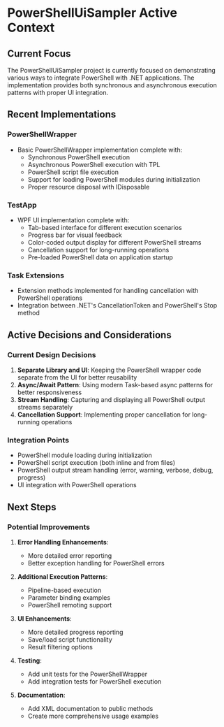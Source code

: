 # PowerShellUiSampler Active Context

## Current Focus
The PowerShellUiSampler project is currently focused on demonstrating various ways to integrate PowerShell with .NET applications. The implementation provides both synchronous and asynchronous execution patterns with proper UI integration.

## Recent Implementations

### PowerShellWrapper
- Basic PowerShellWrapper implementation complete with:
  - Synchronous PowerShell execution
  - Asynchronous PowerShell execution with TPL
  - PowerShell script file execution
  - Support for loading PowerShell modules during initialization
  - Proper resource disposal with IDisposable

### TestApp
- WPF UI implementation complete with:
  - Tab-based interface for different execution scenarios
  - Progress bar for visual feedback
  - Color-coded output display for different PowerShell streams
  - Cancellation support for long-running operations
  - Pre-loaded PowerShell data on application startup

### Task Extensions
- Extension methods implemented for handling cancellation with PowerShell operations
- Integration between .NET's CancellationToken and PowerShell's Stop method

## Active Decisions and Considerations

### Current Design Decisions
1. **Separate Library and UI**: Keeping the PowerShell wrapper code separate from the UI for better reusability
2. **Async/Await Pattern**: Using modern Task-based async patterns for better responsiveness
3. **Stream Handling**: Capturing and displaying all PowerShell output streams separately
4. **Cancellation Support**: Implementing proper cancellation for long-running operations

### Integration Points
- PowerShell module loading during initialization
- PowerShell script execution (both inline and from files)
- PowerShell output stream handling (error, warning, verbose, debug, progress)
- UI integration with PowerShell operations

## Next Steps

### Potential Improvements
1. **Error Handling Enhancements**:
   - More detailed error reporting
   - Better exception handling for PowerShell errors

2. **Additional Execution Patterns**:
   - Pipeline-based execution
   - Parameter binding examples
   - PowerShell remoting support

3. **UI Enhancements**:
   - More detailed progress reporting
   - Save/load script functionality
   - Result filtering options

4. **Testing**:
   - Add unit tests for the PowerShellWrapper
   - Add integration tests for PowerShell execution

5. **Documentation**:
   - Add XML documentation to public methods
   - Create more comprehensive usage examples
